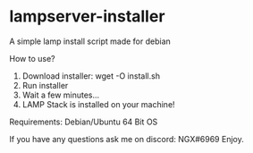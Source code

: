 # lampserver-installer
A simple lamp install script made for debian


How to use?
1. Download installer: wget -O install.sh 
2. Run installer
3. Wait a few minutes...
4. LAMP Stack is installed on your machine!


Requirements:
Debian/Ubuntu
64 Bit OS

If you have any questions ask me on discord: NGX#6969
Enjoy.

